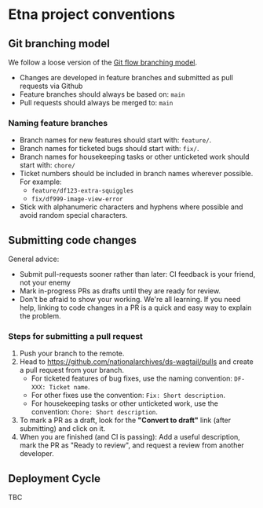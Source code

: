 # Etna project conventions

## Git branching model

We follow a loose version of the [Git flow branching model](https://nvie.com/posts/a-successful-git-branching-model/).

- Changes are developed in feature branches and submitted as pull requests via Github
- Feature branches should always be based on: `main`
- Pull requests should always be merged to: `main`

### Naming feature branches

- Branch names for new features should start with: `feature/`.
- Branch names for ticketed bugs should start with: `fix/`.
- Branch names for housekeeping tasks or other unticketed work should start with: `chore/`
- Ticket numbers should be included in branch names wherever possible. For example:
    - `feature/df123-extra-squiggles`
    - `fix/df999-image-view-error`
- Stick with alphanumeric characters and hyphens where possible and avoid random special characters.

## Submitting code changes

General advice:

- Submit pull-requests sooner rather than later: CI feedback is your friend, not your enemy
- Mark in-progress PRs as drafts until they are ready for review.
- Don't be afraid to show your working. We're all learning. If you need help, linking to code changes in a PR is a quick and easy way to explain the problem.

### Steps for submitting a pull request

1. Push your branch to the remote.
2. Head to https://github.com/nationalarchives/ds-wagtail/pulls and create a pull request from your branch.
    - For ticketed features of bug fixes, use the naming convention: `DF-XXX: Ticket name`.
    - For other fixes use the convention: `Fix: Short description`.
    - For housekeeping tasks or other unticketed work, use the convention: `Chore: Short description`.
3. To mark a PR as a draft, look for the **"Convert to draft"** link (after submitting) and click on it.
4. When you are finished (and CI is passing): Add a useful description, mark the PR as "Ready to review", and request a review from another developer.

## Deployment Cycle

TBC
